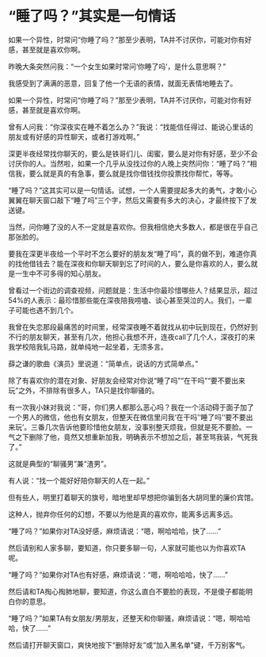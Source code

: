 # “睡了吗？”其实是一句情话

如果一个异性，时常问“你睡了吗？”那至少表明，TA并不讨厌你，可能对你有好感，甚至就是喜欢你啊。 

昨晚大条突然问我：“一个女生如果时常问‘你睡了吗’，是什么意思啊？” 

我感受到了满满的恶意，回复了他一个无语的表情，就面无表情地睡去了。 

如果一个异性，时常问“你睡了吗？”那至少表明，TA并不讨厌你，可能对你有好感，甚至就是喜欢你啊。 

曾有人问我：“你深夜实在睡不着怎么办？”我说：“找能信任得过、能说心里话的朋友或有好感的异性聊天，或者打游戏啊。” 

深更半夜经常找你聊天的，要么是铁哥们儿、闺蜜，要么是对你有好感，至少不会讨厌你的人。当然啦，如果一个几乎从没找过你的人晚上突然问你：“睡了吗？”相信我，要么就是真的有急事，要么就是找你借钱找你投票找你帮忙，等等。 

“睡了吗？”这其实可以是一句情话。试想，一个人需要提起多大的勇气，才敢小心翼翼在聊天窗口敲下“睡了吗”三个字，然后又需要有多大的决心，才最终按下了发送键。 

当然，问你睡了没的人不一定就是喜欢你。但我相信绝大多数人，都是很在乎自己那张脸的。 

要我在深更半夜给一个平时不怎么要好的朋友发“睡了吗”，真的做不到，难道你真的找他借钱去？能在深夜和你聊天聊到忘了时间的人，要么是你喜欢的人，要么就是一生中不可多得的知心朋友。 

曾看过一个街边的调查视频，问题就是：生活中你最珍惜哪些人？结果显示，超过54%的人表示：最珍惜那些能在深夜陪我唠嗑、谈心甚至哭泣的人。我们，一辈子可能也遇不到几个。 

我曾在失恋那段最痛苦的时间里，经常深夜睡不着就找从初中玩到现在，仍然好到不行的朋友聊天，甚至有几次，他担心我想不开，连夜call了几个人，深夜打的来我学校陪我轧马路，就单纯地一起坐着，无须多言。 

薛之谦的歌曲《演员》里说道：“简单点，说话的方式简单点。” 

除了有喜欢你的潜在对象、好朋友会经常对你说“睡了吗”“在干吗”“要不要出来玩”之外，不排除有很多人，TA只是找你聊骚的。 

有一次我小妹对我说：“哥，你们男人都那么恶心吗？我在一个活动碍于面子加了一个男人的微信，他也有女朋友，但整天在微信里问我‘在干吗’‘睡了吗’‘要不要出来玩’。三番几次告诉他要珍惜他女朋友，没事别整天烦我，但就是死不要脸。一气之下删除了他，竟然又想重新加我，明确表示不想加之后，甚至骂我装，气死我了。” 

这就是典型的“聊骚男”兼“渣男”。 

有人说：“找一个能好好陪你聊天的人在一起。” 

但有些人，明里打着聊天的旗号，暗地里却早想把你骗到各大胡同里的廉价宾馆。 

这种人，抛弃你任何的幻想，不要以为他是真的喜欢你，能离多远离多远。 

“睡了吗？”如果你对TA没好感，麻烦请说：“嗯，啊哈哈哈，快了……” 

然后请别和人家多聊，要知道，你只要多聊一句，人家就可能也以为你喜欢TA呢。 

“睡了吗？”如果你对TA也有好感，麻烦请说：“嗯，啊哈哈哈，快了……” 

然后请和TA掏心掏肺地聊，要知道，你这么直白不要脸的表现，不是傻子都能明白你的意思。 

“睡了吗？”如果TA有女朋友/男朋友，还整天和你聊骚，麻烦请说：“嗯，啊哈哈哈，快了……” 

然后请打开聊天窗口，爽快地按下“删除好友”或“加入黑名单”键，千万别客气。